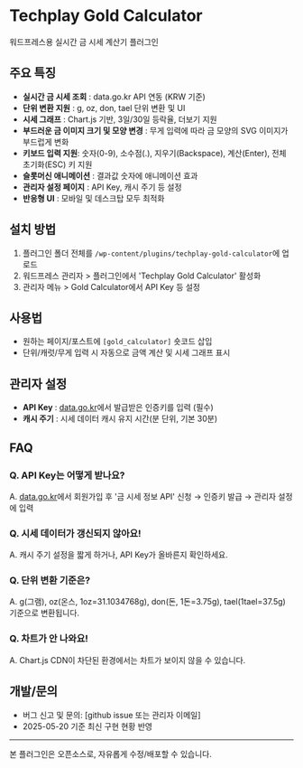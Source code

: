 # Techplay Gold Calculator

워드프레스용 실시간 금 시세 계산기 플러그인

## 주요 특징
- **실시간 금 시세 조회** : data.go.kr API 연동 (KRW 기준)
- **단위 변환 지원** : g, oz, don, tael 단위 변환 및 UI
- **시세 그래프** : Chart.js 기반, 3일/30일 등락율, 더보기 지원
- **부드러운 금 이미지 크기 및 모양 변경** : 무게 입력에 따라 금 모양의 SVG 이미지가 부드럽게 변화
- **키보드 입력 지원**: 숫자(0-9), 소수점(.), 지우기(Backspace), 계산(Enter), 전체 초기화(ESC) 키 지원
- **슬롯머신 애니메이션** : 결과값 숫자에 애니메이션 효과
- **관리자 설정 페이지** : API Key, 캐시 주기 등 설정
- **반응형 UI** : 모바일 및 데스크탑 모두 최적화

## 설치 방법
1. 플러그인 폴더 전체를 `/wp-content/plugins/techplay-gold-calculator`에 업로드
2. 워드프레스 관리자 > 플러그인에서 'Techplay Gold Calculator' 활성화
3. 관리자 메뉴 > Gold Calculator에서 API Key 등 설정

## 사용법
- 원하는 페이지/포스트에 `[gold_calculator]` 숏코드 삽입
- 단위/캐럿/무게 입력 시 자동으로 금액 계산 및 시세 그래프 표시

## 관리자 설정
- **API Key** : [data.go.kr](https://data.go.kr)에서 발급받은 인증키를 입력 (필수)
- **캐시 주기** : 시세 데이터 캐시 유지 시간(분 단위, 기본 30분)

## FAQ
### Q. API Key는 어떻게 받나요?
A. [data.go.kr](https://data.go.kr)에서 회원가입 후 '금 시세 정보 API' 신청 → 인증키 발급 → 관리자 설정에 입력

### Q. 시세 데이터가 갱신되지 않아요!
A. 캐시 주기 설정을 짧게 하거나, API Key가 올바른지 확인하세요.

### Q. 단위 변환 기준은?
A. g(그램), oz(온스, 1oz=31.1034768g), don(돈, 1돈=3.75g), tael(1tael=37.5g) 기준으로 변환됩니다.

### Q. 차트가 안 나와요!
A. Chart.js CDN이 차단된 환경에서는 차트가 보이지 않을 수 있습니다.

## 개발/문의
- 버그 신고 및 문의: [github issue 또는 관리자 이메일]
- 2025-05-20 기준 최신 구현 현황 반영

---
본 플러그인은 오픈소스로, 자유롭게 수정/배포할 수 있습니다.
